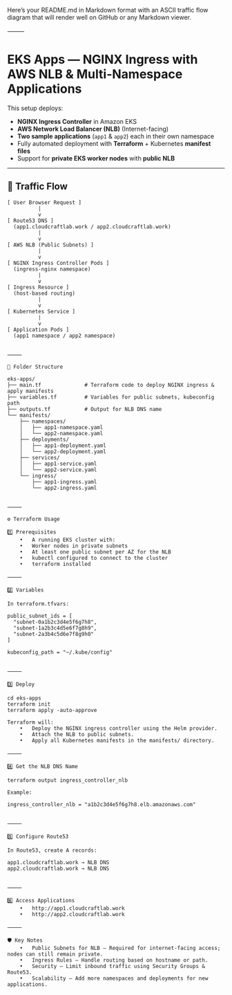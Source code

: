Here’s your README.md in Markdown format with an ASCII traffic flow diagram that will render well on GitHub or any Markdown viewer.

⸻


# EKS Apps — NGINX Ingress with AWS NLB & Multi-Namespace Applications

This setup deploys:
- **NGINX Ingress Controller** in Amazon EKS
- **AWS Network Load Balancer (NLB)** (Internet-facing)
- **Two sample applications** (`app1` & `app2`) each in their own namespace
- Fully automated deployment with **Terraform** + Kubernetes **manifest files**
- Support for **private EKS worker nodes** with **public NLB**

---

## 📌 Traffic Flow

```text
[ User Browser Request ]
          |
          v
[ Route53 DNS ]
  (app1.cloudcraftlab.work / app2.cloudcraftlab.work)
          |
          v
[ AWS NLB (Public Subnets) ]
          |
          v
[ NGINX Ingress Controller Pods ]
  (ingress-nginx namespace)
          |
          v
[ Ingress Resource ]
  (host-based routing)
          |
          v
[ Kubernetes Service ]
          |
          v
[ Application Pods ]
  (app1 namespace / app2 namespace)


⸻

📂 Folder Structure

eks-apps/
├── main.tf              # Terraform code to deploy NGINX ingress & apply manifests
├── variables.tf         # Variables for public subnets, kubeconfig path
├── outputs.tf           # Output for NLB DNS name
└── manifests/
    ├── namespaces/
    │   ├── app1-namespace.yaml
    │   └── app2-namespace.yaml
    ├── deployments/
    │   ├── app1-deployment.yaml
    │   └── app2-deployment.yaml
    ├── services/
    │   ├── app1-service.yaml
    │   └── app2-service.yaml
    └── ingress/
        ├── app1-ingress.yaml
        └── app2-ingress.yaml


⸻

⚙️ Terraform Usage

1️⃣ Prerequisites
	•	A running EKS cluster with:
	•	Worker nodes in private subnets
	•	At least one public subnet per AZ for the NLB
	•	kubectl configured to connect to the cluster
	•	terraform installed

⸻

2️⃣ Variables

In terraform.tfvars:

public_subnet_ids = [
  "subnet-0a1b2c3d4e5f6g7h8",
  "subnet-1a2b3c4d5e6f7g8h9",
  "subnet-2a3b4c5d6e7f8g9h0"
]

kubeconfig_path = "~/.kube/config"


⸻

3️⃣ Deploy

cd eks-apps
terraform init
terraform apply -auto-approve

Terraform will:
	•	Deploy the NGINX ingress controller using the Helm provider.
	•	Attach the NLB to public subnets.
	•	Apply all Kubernetes manifests in the manifests/ directory.

⸻

4️⃣ Get the NLB DNS Name

terraform output ingress_controller_nlb

Example:

ingress_controller_nlb = "a1b2c3d4e5f6g7h8.elb.amazonaws.com"


⸻

5️⃣ Configure Route53

In Route53, create A records:

app1.cloudcraftlab.work → NLB DNS
app2.cloudcraftlab.work → NLB DNS


⸻

6️⃣ Access Applications
	•	http://app1.cloudcraftlab.work
	•	http://app2.cloudcraftlab.work

⸻

🛡 Key Notes
	•	Public Subnets for NLB — Required for internet-facing access; nodes can still remain private.
	•	Ingress Rules — Handle routing based on hostname or path.
	•	Security — Limit inbound traffic using Security Groups & Route53.
	•	Scalability — Add more namespaces and deployments for new applications.